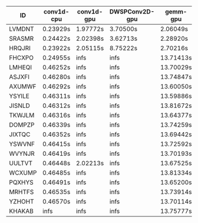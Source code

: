 |ID|conv1d-cpu|conv1d-gpu|DWSPConv2D-gpu|gemm-gpu|avg|
|-|-|-|-|-|-|
|LVMDNT|0.23929s|1.97772s|3.70500s|2.06049s|1.99562s|
|SRASMR|0.24422s|2.02398s|3.62713s|2.28920s|2.04613s|
|HRQJRI|0.23922s|2.05115s|8.75222s|2.70216s|3.43619s|
|FHCXPO|0.24955s|infs|infs|13.71413s|infs|
|LMHEQI|0.46252s|infs|infs|13.70029s|infs|
|ASJXFI|0.46280s|infs|infs|13.74847s|infs|
|AXUMWF|0.46292s|infs|infs|13.60050s|infs|
|YSYILE|0.46311s|infs|infs|13.59886s|infs|
|JISNLD|0.46312s|infs|infs|13.81672s|infs|
|TKWJLM|0.46316s|infs|infs|13.64377s|infs|
|DOMPZP|0.46339s|infs|infs|13.74259s|infs|
|JIXTQC|0.46352s|infs|infs|13.69442s|infs|
|YSWVNF|0.46415s|infs|infs|13.72592s|infs|
|WVYNJR|0.46419s|infs|infs|13.70193s|infs|
|UULTVT|0.46448s|2.02213s|infs|13.67525s|infs|
|WCXUMP|0.46485s|infs|infs|13.81334s|infs|
|PQXHYS|0.46491s|infs|infs|13.65200s|infs|
|MRHTFS|0.46535s|infs|infs|13.73914s|infs|
|YZHOHT|0.46570s|infs|infs|13.70114s|infs|
|KHAKAB|infs|infs|infs|13.75777s|infs|

